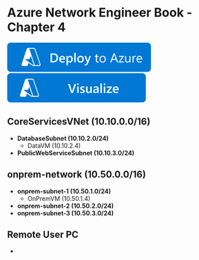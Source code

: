 # Azure Network Engineer Book - Chapter 4

[![Deploy To Azure](https://raw.githubusercontent.com/Azure/azure-quickstart-templates/master/1-CONTRIBUTION-GUIDE/images/deploytoazure.svg?sanitize=true)](https://portal.azure.com/#create/Microsoft.Template/uri/https%3A%2F%2Fraw.githubusercontent.com%2Fdavidokeyode%2FAZ-700%2Fmain%2Fchapter-5%2Ftemplate%2Fazuredeploy.json)
[![Visualize](https://raw.githubusercontent.com/Azure/azure-quickstart-templates/master/1-CONTRIBUTION-GUIDE/images/visualizebutton.svg?sanitize=true)](http://armviz.io/#/?load=https%3A%2F%2Fraw.githubusercontent.com%2Fdavidokeyode%2FAZ-700%2Fmain%2Fchapter-5%2Ftemplate%2Fazuredeploy.json)


## CoreServicesVNet (10.10.0.0/16)
* **DatabaseSubnet (10.10.2.0/24)**
  * DataVM (10.10.2.4)
* **PublicWebServiceSubnet (10.10.3.0/24)**

 
## onprem-network (10.50.0.0/16)
* **onprem-subnet-1 (10.50.1.0/24)**
  * OnPremVM (10.50.1.4)
* **onprem-subnet-2 (10.50.2.0/24)**
* **onprem-subnet-3 (10.50.3.0/24)**

## Remote User PC
* 